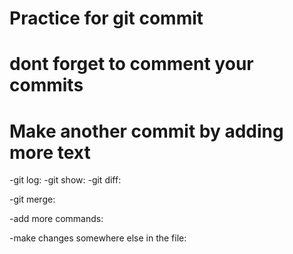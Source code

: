 # Practice for git commit

# dont forget to comment your commits

# Make another commit by adding more text

-git log:
-git show:
-git diff:

-git merge:

-add more commands:

-make changes somewhere else in the file:

